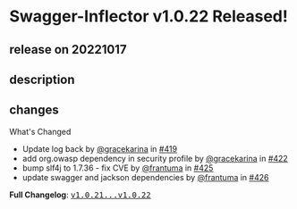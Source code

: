 # Swagger-Inflector v1.0.22 Released!

## release on 20221017

## description

## changes

What's Changed

* Update log back by <a class="user-mention notranslate" data-hovercard-type="user" data-hovercard-url="/users/gracekarina/hovercard" data-octo-click="hovercard-link-click" data-octo-dimensions="link_type:self" href="https://github.com/gracekarina">@gracekarina</a> in <a class="issue-link js-issue-link" data-error-text="Failed to load title" data-id="1146093675" data-permission-text="Title is private" data-url="https://github.com/swagger-api/swagger-inflector/issues/419" data-hovercard-type="pull_request" data-hovercard-url="/swagger-api/swagger-inflector/pull/419/hovercard" href="https://github.com/swagger-api/swagger-inflector/pull/419">#419</a>
* add org.owasp dependency in security profile by <a class="user-mention notranslate" data-hovercard-type="user" data-hovercard-url="/users/gracekarina/hovercard" data-octo-click="hovercard-link-click" data-octo-dimensions="link_type:self" href="https://github.com/gracekarina">@gracekarina</a> in <a class="issue-link js-issue-link" data-error-text="Failed to load title" data-id="1147332620" data-permission-text="Title is private" data-url="https://github.com/swagger-api/swagger-inflector/issues/422" data-hovercard-type="pull_request" data-hovercard-url="/swagger-api/swagger-inflector/pull/422/hovercard" href="https://github.com/swagger-api/swagger-inflector/pull/422">#422</a>
* bump slf4j to 1.7.36 - fix CVE by <a class="user-mention notranslate" data-hovercard-type="user" data-hovercard-url="/users/frantuma/hovercard" data-octo-click="hovercard-link-click" data-octo-dimensions="link_type:self" href="https://github.com/frantuma">@frantuma</a> in <a class="issue-link js-issue-link" data-error-text="Failed to load title" data-id="1358377897" data-permission-text="Title is private" data-url="https://github.com/swagger-api/swagger-inflector/issues/425" data-hovercard-type="pull_request" data-hovercard-url="/swagger-api/swagger-inflector/pull/425/hovercard" href="https://github.com/swagger-api/swagger-inflector/pull/425">#425</a>
* update swagger and jackson dependencies by <a class="user-mention notranslate" data-hovercard-type="user" data-hovercard-url="/users/frantuma/hovercard" data-octo-click="hovercard-link-click" data-octo-dimensions="link_type:self" href="https://github.com/frantuma">@frantuma</a> in <a class="issue-link js-issue-link" data-error-text="Failed to load title" data-id="1411807172" data-permission-text="Title is private" data-url="https://github.com/swagger-api/swagger-inflector/issues/426" data-hovercard-type="pull_request" data-hovercard-url="/swagger-api/swagger-inflector/pull/426/hovercard" href="https://github.com/swagger-api/swagger-inflector/pull/426">#426</a>

<strong>Full Changelog</strong>: <a class="commit-link" href="https://github.com/swagger-api/swagger-inflector/compare/v1.0.21...v1.0.22"><tt>v1.0.21...v1.0.22</tt></a>

